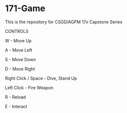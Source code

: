 # 171-Game
This is the repository for CSGD/AGPM 17x Capstone Series

CONTROLS



W - Move Up

A - Move Left

S - Move Down

D - Move Right



Right Click / Space - Dive, Stand Up

Left Click - Fire Weapon

R - Reload

E - Interact
